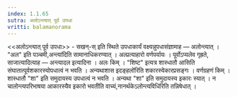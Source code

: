 ```yaml
---
index: 1.1.65
sutra: अलोऽन्त्यात् पूर्व उपधा
vritti: balamanorama
---
```


<<अलोऽन्त्यात् पूर्व उपधा>> - सखन्-स् इति स्थिते उपधाकार्यं वक्ष्यन्नुपधासंज्ञामाह — अलोन्त्यात् । "अल" इति पञ्चमी,अन्त्या॑दिति सामानाधिकरण्यात् । अल्प्रत्याहारो वर्णपर्यायः । पूर्वोऽप्यलेव गृह्रते, साजात्यादित्याह — अन्त्यादल इत्यादिना । अलः किम्  । "शिष्ट" इत्यत्र शास्धातौ आसिति संघातात्पूर्वशकारस्योपधात्वं न भवति । अन्यथाशास इदङ्हलो॑रिति शकारस्येकारप्रसङ्गः । वर्णग्रहणं किम्  । शास्धातौ "शा" इति समुदायस्य उपधात्वं न भवति । अन्यथा "शा" इति समुदायस्य इकारः स्यात् । न चालोन्त्यपरिभाषया आकारस्यैव इकारो भवतीति वाच्यं,नानर्थकेऽलोन्त्यविधि॑रिति तन्निषेधात् । 